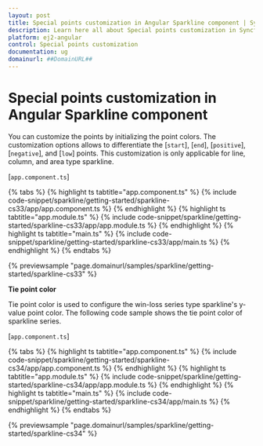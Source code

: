 ```yaml
---
layout: post
title: Special points customization in Angular Sparkline component | Syncfusion
description: Learn here all about Special points customization in Syncfusion Angular Sparkline component of Syncfusion Essential JS 2 and more.
platform: ej2-angular
control: Special points customization 
documentation: ug
domainurl: ##DomainURL##
---
```


# Special points customization in Angular Sparkline component

You can customize the points by initializing the point colors. The customization options allows to differentiate the [`start`], [`end`], [`positive`], [`negative`], and [`low`] points. This customization is only applicable for line, column, and area type sparkline.

<!-- markdownlint-disable MD036 -->

[`app.component.ts`]

{% tabs %}
{% highlight ts tabtitle="app.component.ts" %}
{% include code-snippet/sparkline/getting-started/sparkline-cs33/app/app.component.ts %}
{% endhighlight %}
{% highlight ts tabtitle="app.module.ts" %}
{% include code-snippet/sparkline/getting-started/sparkline-cs33/app/app.module.ts %}
{% endhighlight %}
{% highlight ts tabtitle="main.ts" %}
{% include code-snippet/sparkline/getting-started/sparkline-cs33/app/main.ts %}
{% endhighlight %}
{% endtabs %}
  
{% previewsample "page.domainurl/samples/sparkline/getting-started/sparkline-cs33" %}

**Tie point color**

Tie point color is used to configure the win-loss series type sparkline's y-value point color. The following code sample shows the tie point color of sparkline series.

[`app.component.ts`]

{% tabs %}
{% highlight ts tabtitle="app.component.ts" %}
{% include code-snippet/sparkline/getting-started/sparkline-cs34/app/app.component.ts %}
{% endhighlight %}
{% highlight ts tabtitle="app.module.ts" %}
{% include code-snippet/sparkline/getting-started/sparkline-cs34/app/app.module.ts %}
{% endhighlight %}
{% highlight ts tabtitle="main.ts" %}
{% include code-snippet/sparkline/getting-started/sparkline-cs34/app/main.ts %}
{% endhighlight %}
{% endtabs %}
  
{% previewsample "page.domainurl/samples/sparkline/getting-started/sparkline-cs34" %}
